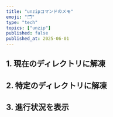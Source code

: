 ```yaml
---
title: "unzipコマンドのメモ"
emoji: "🗂️"
type: "tech"
topics: ["unzip"]
published: false
published_at: 2025-06-01
---
```


## 1. 現在のディレクトリに解凍

## 2. 特定のディレクトリに解凍

## 3. 進行状況を表示
